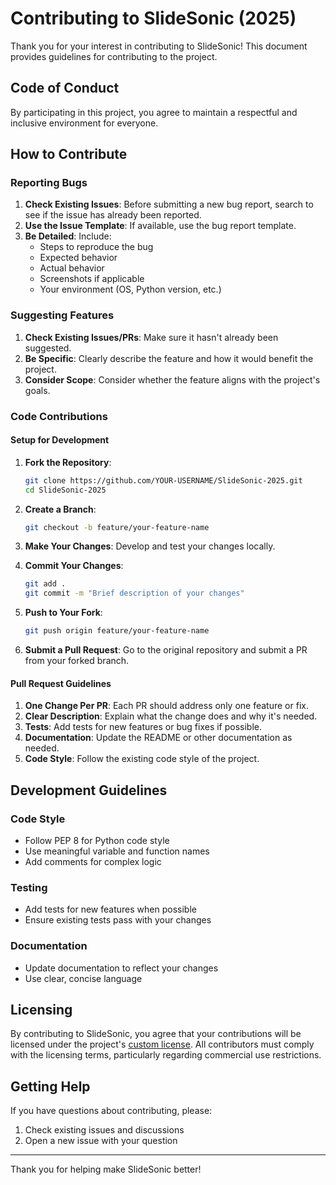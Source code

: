 # Contributing to SlideSonic (2025)

Thank you for your interest in contributing to SlideSonic! This document provides guidelines for contributing to the project.

## Code of Conduct

By participating in this project, you agree to maintain a respectful and inclusive environment for everyone.

## How to Contribute

### Reporting Bugs

1. **Check Existing Issues**: Before submitting a new bug report, search to see if the issue has already been reported.
2. **Use the Issue Template**: If available, use the bug report template.
3. **Be Detailed**: Include:
   - Steps to reproduce the bug
   - Expected behavior
   - Actual behavior
   - Screenshots if applicable
   - Your environment (OS, Python version, etc.)

### Suggesting Features

1. **Check Existing Issues/PRs**: Make sure it hasn't already been suggested.
2. **Be Specific**: Clearly describe the feature and how it would benefit the project.
3. **Consider Scope**: Consider whether the feature aligns with the project's goals.

### Code Contributions

#### Setup for Development

1. **Fork the Repository**:
   ```bash
   git clone https://github.com/YOUR-USERNAME/SlideSonic-2025.git
   cd SlideSonic-2025
   ```

2. **Create a Branch**:
   ```bash
   git checkout -b feature/your-feature-name
   ```

3. **Make Your Changes**: Develop and test your changes locally.

4. **Commit Your Changes**:
   ```bash
   git add .
   git commit -m "Brief description of your changes"
   ```

5. **Push to Your Fork**:
   ```bash
   git push origin feature/your-feature-name
   ```

6. **Submit a Pull Request**: Go to the original repository and submit a PR from your forked branch.

#### Pull Request Guidelines

1. **One Change Per PR**: Each PR should address only one feature or fix.
2. **Clear Description**: Explain what the change does and why it's needed.
3. **Tests**: Add tests for new features or bug fixes if possible.
4. **Documentation**: Update the README or other documentation as needed.
5. **Code Style**: Follow the existing code style of the project.

## Development Guidelines

### Code Style

- Follow PEP 8 for Python code style
- Use meaningful variable and function names
- Add comments for complex logic

### Testing

- Add tests for new features when possible
- Ensure existing tests pass with your changes

### Documentation

- Update documentation to reflect your changes
- Use clear, concise language

## Licensing

By contributing to SlideSonic, you agree that your contributions will be licensed under the project's [custom license](LICENSE). All contributors must comply with the licensing terms, particularly regarding commercial use restrictions.

## Getting Help

If you have questions about contributing, please:
1. Check existing issues and discussions
2. Open a new issue with your question

---

Thank you for helping make SlideSonic better! 